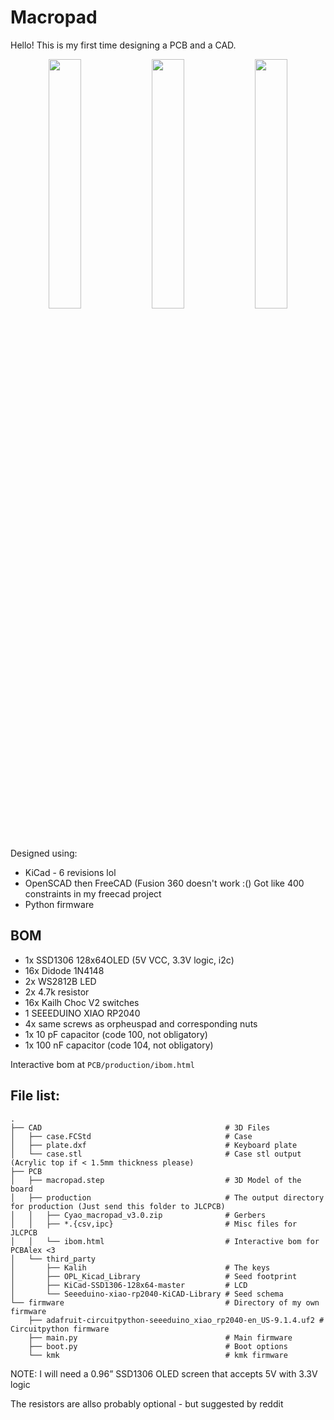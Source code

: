 # Macropad
Hello! This is my first time designing a PCB and a CAD.

<p align="middle">
    <img src="https://cloud-3jqi500oq-hack-club-bot.vercel.app/0screenshot_2024-10-06_at_3.50.53_pm.png" width="32%"/>
    <img src="https://cloud-3jqi500oq-hack-club-bot.vercel.app/1screenshot_2024-10-06_at_3.50.14_pm.png" width="32%"/>
    <img src="https://cloud-3jqi500oq-hack-club-bot.vercel.app/2screenshot_2024-10-06_at_3.43.34_pm.png" width="32%"/>
</p>

Designed using:

- KiCad - 6 revisions lol
- OpenSCAD then FreeCAD (Fusion 360 doesn't work :() Got like 400 constraints in my freecad project
- Python firmware

## BOM
- 1x SSD1306 128x64OLED (5V VCC, 3.3V logic, i2c)
- 16x Didode 1N4148
- 2x WS2812B LED
- 2x 4.7k resistor
- 16x Kailh Choc V2 switches
- 1 SEEEDUINO XIAO RP2040
- 4x same screws as orpheuspad and corresponding nuts
- 1x 10 pF capacitor (code 100, not obligatory)
- 1x 100 nF capacitor (code 104, not obligatory)

Interactive bom at `PCB/production/ibom.html`

## File list:

```
.
├── CAD                                         # 3D Files
│   ├── case.FCStd                              # Case
│   ├── plate.dxf                               # Keyboard plate
│   └── case.stl                                # Case stl output (Acrylic top if < 1.5mm thickness please)
├── PCB
│   ├── macropad.step                           # 3D Model of the board
│   ├── production                              # The output directory for production (Just send this folder to JLCPCB)
│   │   ├── Cyao_macropad_v3.0.zip              # Gerbers
│   │   ├── *.{csv,ipc}                         # Misc files for JLCPCB
│   │   └── ibom.html                           # Interactive bom for PCBAlex <3
│   └── third_party
│       ├── Kalih                               # The keys
│       ├── OPL_Kicad_Library                   # Seed footprint
│       ├── KiCad-SSD1306-128x64-master         # LCD
│       └── Seeeduino-xiao-rp2040-KiCAD-Library # Seed schema
└── firmware                                    # Directory of my own firmware
    ├── adafruit-circuitpython-seeeduino_xiao_rp2040-en_US-9.1.4.uf2 # Circuitpython firmware
    ├── main.py                                 # Main firmware
    ├── boot.py                                 # Boot options
    └── kmk                                     # kmk firmware
```

NOTE: I will need a 0.96” SSD1306 OLED screen that accepts 5V with 3.3V logic

The resistors are allso probably optional - but suggested by reddit

